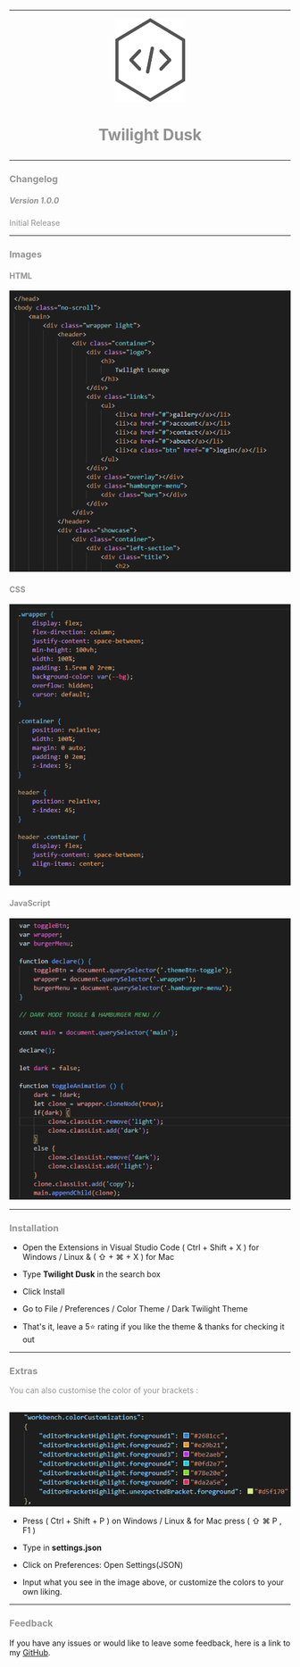 
---
<!--LOGO-->

<p align="center">
    <img src="./img/logo.png" style="height: 150px; width: 125px;" alt="logo">
</p>

# <p align="center" style="color: #949393">Twilight Dusk</p> #

--- 
<!--CHANGELOG-->

### <p style="color: #949393">Changelog<p> ###

##### <p style="color: #949393">Version 1.0.0</p> #####

<p style="color: #949393">Initial Release</p>

---
<!--IMAGE PREVIEW-->

### <p style="color: #949393">Images</p> ###

#### <p style="color: #949393">HTML<p> ####
<p>
    <img src="./img/html.png">
</p>

#### <p style="color: #949393">CSS<p> ####
<p>
    <img src="./img/css.png">
</p>

#### <p style="color: #949393">JavaScript<p> ####
<p>
    <img src="./img/js.png">
</p>

---
<!--INSTRUCTIONS-->

### <p style="color: #949393">Installation</p> ###

- Open the Extensions in Visual Studio Code ( Ctrl + Shift + X ) for Windows / Linux & ( ⇧ + ⌘ + X ) for Mac

- Type __Twilight Dusk__ in the search box

- Click Install

- Go to File / Preferences / Color Theme / Dark Twilight Theme

- That's it, leave a 5:star: rating if you like the theme & thanks for checking it out

---
<!--Extras instructions-->

### <p style="color: #949393">Extras</p> ###
<p style="color: #949393">You can also customise the color of your brackets :</p>

<br>

<img src="./img/settings.json.png">

<br>

- Press ( Ctrl + Shift + P ) on Windows / Linux & for Mac press ( ⇧ ⌘ P , F1 )

- Type in __settings.json__

- Click on Preferences: Open Settings(JSON)

- Input what you see in the image above, or customize the colors to your own liking.

---


<!--Suggestions-->

### <p style="color: #949393">Feedback</p> ###

If you have any issues or would like to leave some feedback, here is a link to my [GitHub](https://github.com/Glitch-Code-Design/Twilight-Dusk-VS-Code-Theme/issues 'Github').
